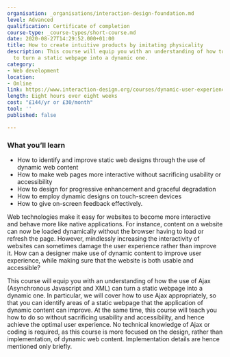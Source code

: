 ```yaml
---
organisation: _organisations/interaction-design-foundation.md
level: Advanced
qualification: Certificate of completion
course-type: _course-types/short-course.md
date: 2020-08-27T14:29:52.000+01:00
title: How to create intuitive products by imitating physicality
description: This course will equip you with an understanding of how to use Javascript
  to turn a static webpage into a dynamic one.
category:
- Web development
location:
- Online
link: https://www.interaction-design.org/courses/dynamic-user-experience-ajax-design-and-usability
length: Eight hours over eight weeks
cost: "£144/yr or £30/month"
tool: ''
published: false

---
```

### What you’ll learn

* How to identify and improve static web designs through the use of dynamic web content
* How to make web pages more interactive without sacrificing usability or accessibility
* How to design for progressive enhancement and graceful degradation
* How to employ dynamic designs on touch-screen devices
* How to give on-screen feedback effectively.

Web technologies make it easy for websites to become more interactive and behave more like native applications. For instance, content on a website can now be loaded dynamically without the browser having to load or refresh the page. However, mindlessly increasing the interactivity of websites can sometimes damage the user experience rather than improve it. How can a designer make use of dynamic content to improve user experience, while making sure that the website is both usable and accessible?

This course will equip you with an understanding of how the use of Ajax (Asynchronous Javascript and XML) can turn a static webpage into a dynamic one. In particular, we will cover how to use Ajax appropriately, so that you can identify areas of a static webpage that the application of dynamic content can improve. At the same time, this course will teach you how to do so without sacrificing usability and accessibility, and hence achieve the optimal user experience. No technical knowledge of Ajax or coding is required, as this course is more focused on the design, rather than implementation, of dynamic web content. Implementation details are hence mentioned only briefly.
